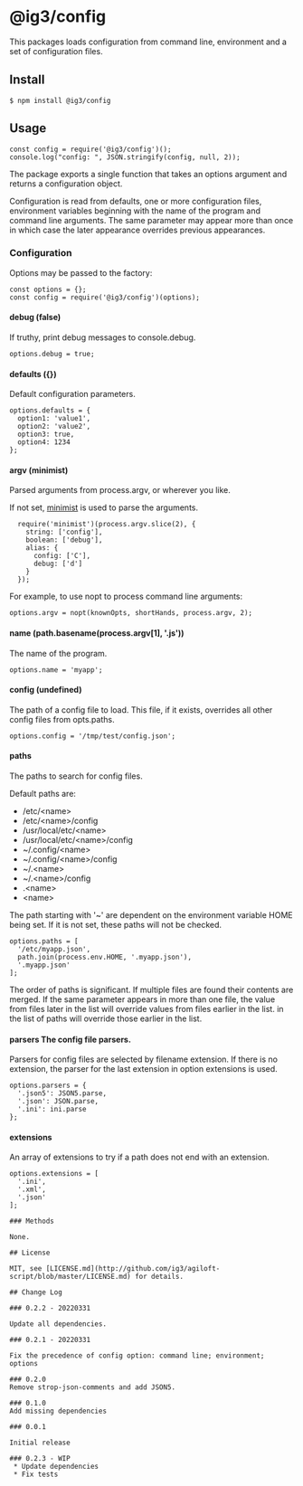 # @ig3/config

This packages loads configuration from command line, environment and a set
of configuration files.

## Install

```
$ npm install @ig3/config
```

## Usage

```
const config = require('@ig3/config')();
console.log("config: ", JSON.stringify(config, null, 2));
```

The package exports a single function that takes an options argument and
returns a configuration object.

Configuration is read from defaults, one or more configuration files,
environment variables beginning with the name of the program and command
line arguments. The same parameter may appear more than once in which
case the later appearance overrides previous appearances.

### Configuration
Options may be passed to the factory:

```
const options = {};
const config = require('@ig3/config')(options);
```

#### debug (false)
If truthy, print debug messages to console.debug.

```
options.debug = true;
```

#### defaults ({})
Default configuration parameters.

```
options.defaults = {
  option1: 'value1',
  option2: 'value2',
  option3: true,
  option4: 1234
};
```

#### argv (minimist)
Parsed arguments from process.argv, or wherever you like.

If not set, [minimist](https://github.com/substack/minimist) is used to
parse the arguments.

```
  require('minimist')(process.argv.slice(2), {
    string: ['config'],
    boolean: ['debug'],
    alias: {
      config: ['C'],
      debug: ['d']
    }
  });
```

For example, to use nopt to process command line arguments:
```
options.argv = nopt(knownOpts, shortHands, process.argv, 2);
```

#### name (path.basename(process.argv[1], '.js'))
The name of the program.

```
options.name = 'myapp';
```

#### config (undefined)
The path of a config file to load. This file, if it exists, overrides all
other config files from opts.paths.

```
options.config = '/tmp/test/config.json';
```

#### paths
The paths to search for config files.

Default paths are:
 * /etc/&lt;name>
 * /etc/&lt;name>/config
 * /usr/local/etc/&lt;name>
 * /usr/local/etc/&lt;name>/config
 * ~/.config/&lt;name>
 * ~/.config/&lt;name>/config
 * ~/.&lt;name>
 * ~/.&lt;name>/config
 * .&lt;name>
 * &lt;name>

The path starting with '~' are dependent on the environment variable HOME
being set. If it is not set, these paths will not be checked.

```
options.paths = [
  '/etc/myapp.json',
  path.join(process.env.HOME, '.myapp.json'),
  '.myapp.json'
];
```

The order of paths is significant. If multiple files are found their
contents are merged. If the same parameter appears in more than one file,
the value from files later in the list will override values from files
earlier in the list.  in the list of paths will override those earlier in
the list.

#### parsers The config file parsers.

Parsers for config files are selected by filename extension. If there is no
extension, the parser for the last extension in option extensions is used.

```
options.parsers = {
  '.json5': JSON5.parse,
  '.json': JSON.parse,
  '.ini': ini.parse
};
```

#### extensions
An array of extensions to try if a path does not end with an extension.

```
options.extensions = [
  '.ini',
  '.xml',
  '.json'
];

### Methods

None.

## License

MIT, see [LICENSE.md](http://github.com/ig3/agiloft-script/blob/master/LICENSE.md) for details.

## Change Log

### 0.2.2 - 20220331

Update all dependencies.

### 0.2.1 - 20220331

Fix the precedence of config option: command line; environment; options

### 0.2.0
Remove strop-json-comments and add JSON5.

### 0.1.0
Add missing dependencies

### 0.0.1

Initial release

### 0.2.3 - WIP
 * Update dependencies
 * Fix tests
